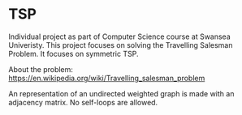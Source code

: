 # TSP
Individual project as part of Computer Science course at Swansea Univeristy. This project focuses on solving the Travelling Salesman Problem. It focuses on symmetric TSP.

About the problem: https://en.wikipedia.org/wiki/Travelling_salesman_problem 

An representation of an undirected weighted graph is made with an adjacency matrix. No self-loops are allowed. 
